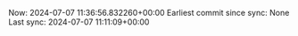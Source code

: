 Now: 2024-07-07 11:36:56.832260+00:00 Earliest commit since sync: None Last sync: 2024-07-07 11:11:09+00:00

